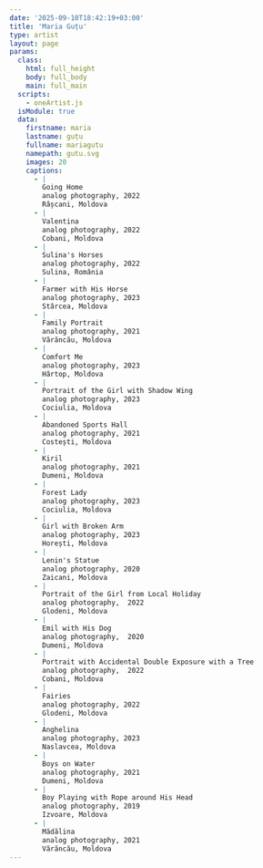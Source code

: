 ```yaml
---
date: '2025-09-10T18:42:19+03:00'
title: 'Maria Guțu'
type: artist
layout: page
params:
  class:
    html: full_height
    body: full_body
    main: full_main
  scripts:
    - oneArtist.js
  isModule: true  
  data:
    firstname: maria
    lastname: guțu
    fullname: mariagutu
    namepath: gutu.svg
    images: 20
    captions:
      - |
        Going Home
        analog photography, 2022
        Râșcani, Moldova
      - |
        Valentina
        analog photography, 2022
        Cobani, Moldova
      - |
        Sulina's Horses
        analog photography, 2022
        Sulina, România
      - |
        Farmer with His Horse
        analog photography, 2023
        Stârcea, Moldova
      - |
        Family Portrait
        analog photography, 2021
        Vărăncău, Moldova
      - |
        Comfort Me
        analog photography, 2023
        Hârtop, Moldova
      - |
        Portrait of the Girl with Shadow Wing
        analog photography, 2023
        Cociulia, Moldova
      - |
        Abandoned Sports Hall
        analog photography, 2021
        Costești, Moldova
      - |
        Kiril
        analog photography, 2021
        Dumeni, Moldova
      - |
        Forest Lady
        analog photography, 2023
        Cociulia, Moldova
      - |
        Girl with Broken Arm
        analog photography, 2023
        Horești, Moldova
      - |
        Lenin's Statue
        analog photography, 2020
        Zaicani, Moldova
      - |
        Portrait of the Girl from Local Holiday
        analog photography,  2022
        Glodeni, Moldova
      - |
        Emil with His Dog
        analog photography,  2020
        Dumeni, Moldova
      - |
        Portrait with Accidental Double Exposure with a Tree
        analog photography,  2022
        Cobani, Moldova
      - |
        Fairies
        analog photography, 2022
        Glodeni, Moldova
      - |
        Anghelina
        analog photography, 2023
        Naslavcea, Moldova
      - |
        Boys on Water
        analog photography, 2021
        Dumeni, Moldova
      - |
        Boy Playing with Rope around His Head
        analog photography, 2019
        Izvoare, Moldova
      - |
        Mădălina
        analog photography, 2021
        Vărăncău, Moldova
---
```

